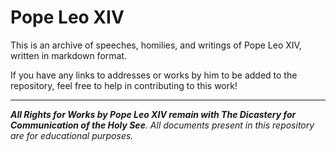 # Pope Leo XIV

This is an archive of speeches, homilies, and writings of Pope Leo XIV, written in markdown format.

If you have any links to addresses or works by him to be added to the repository, feel free to help in contributing to this work!

___

***All Rights for Works by Pope Leo XIV remain with The Dicastery for Communication of the Holy See**. All documents present in this repository are for educational purposes.*